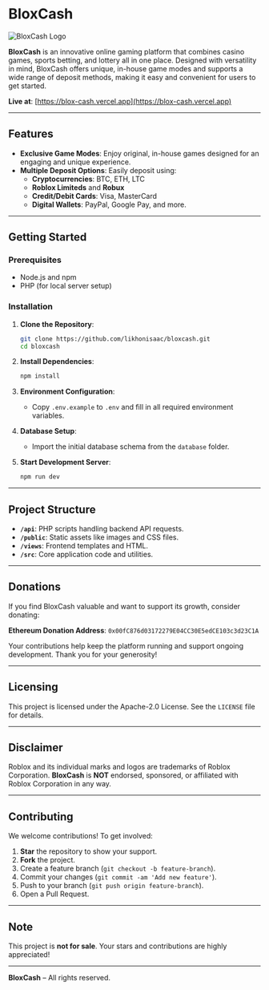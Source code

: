 # BloxCash

![BloxCash Logo](https://raw.githubusercontent.com/likhonisaac/bloxcash/refs/heads/main/public/meta.png)

**BloxCash** is an innovative online gaming platform that combines casino games, sports betting, and lottery all in one place. Designed with versatility in mind, BloxCash offers unique, in-house game modes and supports a wide range of deposit methods, making it easy and convenient for users to get started.

**Live at**: [https://blox-cash.vercel.app](https://blox-cash.vercel.app)

---

## Features

- **Exclusive Game Modes**: Enjoy original, in-house games designed for an engaging and unique experience.
- **Multiple Deposit Options**: Easily deposit using:
  - **Cryptocurrencies**: BTC, ETH, LTC
  - **Roblox Limiteds** and **Robux**
  - **Credit/Debit Cards**: Visa, MasterCard
  - **Digital Wallets**: PayPal, Google Pay, and more.

---

## Getting Started

### Prerequisites

- Node.js and npm
- PHP (for local server setup)

### Installation

1. **Clone the Repository**:
    ```bash
    git clone https://github.com/likhonisaac/bloxcash.git
    cd bloxcash
    ```

2. **Install Dependencies**:
    ```bash
    npm install
    ```

3. **Environment Configuration**:
   - Copy `.env.example` to `.env` and fill in all required environment variables.

4. **Database Setup**:
   - Import the initial database schema from the `database` folder.

5. **Start Development Server**:
    ```bash
    npm run dev
    ```

---

## Project Structure

- **`/api`**: PHP scripts handling backend API requests.
- **`/public`**: Static assets like images and CSS files.
- **`/views`**: Frontend templates and HTML.
- **`/src`**: Core application code and utilities.

---

## Donations

If you find BloxCash valuable and want to support its growth, consider donating:

**Ethereum Donation Address**: `0x00fC876d03172279E04CC30E5edCE103c3d23C1A`

Your contributions help keep the platform running and support ongoing development. Thank you for your generosity!

---

## Licensing

This project is licensed under the Apache-2.0 License. See the `LICENSE` file for details.

---

## Disclaimer

Roblox and its individual marks and logos are trademarks of Roblox Corporation. **BloxCash** is **NOT** endorsed, sponsored, or affiliated with Roblox Corporation in any way.

---

## Contributing

We welcome contributions! To get involved:

1. **Star** the repository to show your support.
2. **Fork** the project.
3. Create a feature branch (`git checkout -b feature-branch`).
4. Commit your changes (`git commit -am 'Add new feature'`).
5. Push to your branch (`git push origin feature-branch`).
6. Open a Pull Request.

---

## Note

This project is **not for sale**. Your stars and contributions are highly appreciated!

---

**BloxCash** – All rights reserved.
